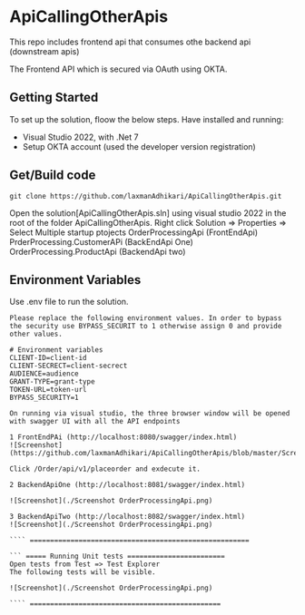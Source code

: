 # ApiCallingOtherApis
This repo includes frontend api that consumes othe backend api (downstream apis)

The Frontend API which is secured via OAuth using OKTA. 

## Getting Started

To set up the solution, floow the below steps.
Have installed and running:
 - Visual Studio 2022, with .Net 7
 - Setup OKTA account (used the developer version registration)

## Get/Build code

```
git clone https://github.com/laxmanAdhikari/ApiCallingOtherApis.git

```
Open the solution[ApiCallingOtherApis.sln] using visual studio 2022 in the root of the folder ApiCallingOtherApis. 
Right click Solution => Properties => Select Multiple startup ptojects
OrderProcessingApi (FrontEndApi)
PrderProcessing.CustomerAPi (BackEndApi One)
OrderProcessing.ProductApi (BackendApi two)

## Environment Variables
Use .env file to run the solution. 
```
Please replace the following environment values. In order to bypass the security use BYPASS_SECURIT to 1 otherwise assign 0 and provide other values.

# Environment variables
CLIENT-ID=client-id
CLIENT-SECRECT=client-secrect
AUDIENCE=audience
GRANT-TYPE=grant-type
TOKEN-URL=token-url
BYPASS_SECURITY=1
```

``` =========  Running application ====================
On running via visual studio, the three browser window will be opened with swagger UI with all the API endpoints

1 FrontEndPAi (http://localhost:8080/swagger/index.html)
![Screenshot](https://github.com/laxmanAdhikari/ApiCallingOtherApis/blob/master/Screenshot%20OrderProcessingApi.png)

Click /Order/api/v1/placeorder and exdecute it.

2 BackendApiOne (http://localhost:8081/swagger/index.html)

![Screenshot](./Screenshot OrderProcessingApi.png)

3 BackendApiTwo (http://localhost:8082/swagger/index.html)
![Screenshot](./Screenshot OrderProcessingApi.png)

```` ======================================================

``` ===== Running Unit tests ========================
Open tests from Test => Test Explorer
The following tests will be visible.

![Screenshot](./Screenshot OrderProcessingApi.png)

```` ===============================================
